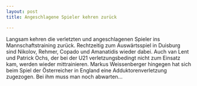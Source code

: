 ```yaml
---
layout: post
title: Angeschlagene Spieler kehren zurück

---
```


Langsam kehren die verletzten und angeschlagenen Spieler ins Mannschaftstraining zurück. Rechtzeitig zum Auswärtsspiel in Duisburg sind Nikolov, Rehmer, Copado und Amanatidis wieder dabei. Auch van Lent und Patrick Ochs, der bei der U21 verletzungsbedingt nicht zum Einsatz kam, werden wieder mittrainieren. Markus Weissenberger hingegen hat sich beim Spiel der Österreicher in England eine Adduktorenverletzung zugezogen. Bei ihm muss man noch abwarten...


